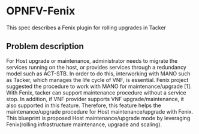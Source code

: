 # OPNFV-Fenix

This spec describes a Fenix plugin for rolling upgrades in Tacker

## Problem description
For Host upgrade or maintenance, administrator needs to migrate the services running on the host, or provides services through a redundancy model such as ACT-STB. In order to do this, interworking with MANO such as Tacker, which manages the life cycle of VNF, is essential. Fenix project suggested the procedure to work with MANO for maintenance/upgrade [1]. With Fenix, tacker can support maintenance procedure without a service stop. In addition, if VNF provider supports VNF upgrade/maintenance, it also supported in this feature. Therefore, this feature helps the maintenance/upgrade procedure for Host maintenance/upgrade with Fenix. This blueprint is proposed Host maintenance/upgrade mode by leveraging Fenix(rolling infrastructure maintenance, upgrade and scaling).
